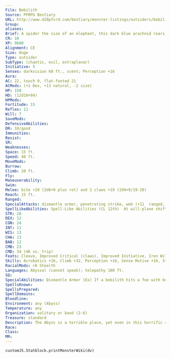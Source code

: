 ```yaml
---
File: Bebilith
Source: PFRPG Bestiary
URL: http://www.d20pfsrd.com/bestiary/monster-listings/outsiders/bebilith
Group: 
aliases: 
Brief: A spider the size of an elephant, this dark blue arachnid rears up on its six hind legs to raise its barbed and razor-edged front claws.
CR: 10
XP: 9600
Alignment: CE
Size: Huge
Type: outsider
SubType: (chaotic, evil, extraplanar)
Initiative: 5
Senses: darkvision 60 ft., scent; Perception +16
Aura: 
AC: 22, touch 9, flat-footed 21
ACMods: (+1 Dex, +13 natural, -2 size)
HP: 150
HD: (12d10+84)
HPMods: 
Fortitude: 15
Reflex: 11
Will: 7
SaveMods: 
DefensiveAbilities: 
DR: 10/good
Immunities: 
Resist: 
SR: 
Weaknesses: 
Space: 15 ft.
Speed: 40 ft.
MoveMods: 
Burrow: 
Climb: 20 ft.
Fly: 
Maneuverability: 
Swim: 
Melee: bite +19 (2d6+9 plus rot) and 2 claws +19 (2d4+9/19-20)
Reach: 15 ft.
Ranged: 
SpecialAttacks: dismantle armor, penetrating strike, web (+11  ranged, DC 23, 12 hp)
SpellLikeAbilities: Spell-Like Abilities (CL 12th)  At will-plane shift (bebilith only)
STR: 28
DEX: 12
CON: 24
INT: 11
WIS: 13
CHA: 13
BAB: 12
CMB: 23
CMD: 34 (46 vs. trip)
Feats: Cleave, Improved Critical (claws), Improved Initiative, Iron Will, Lightning Reflexes, Power Attack
Skills: Acrobatics +16, Climb +32, Perception +16, Sense Motive +16, Stealth +16, Survival +16
RacialMods: +8 Stealth
Languages: Abyssal (cannot speak); telepathy 100 ft.
SQ: 
SpecialAbilities: Dismantle Armor (Ex) If a bebilith hits a foe with both claw attacks, it can attempt to peel away the target's armor and shield as a free action by making a CMB check.  If the bebilith is successful, the target's armor and shield are torn from his body and dismantled, falling to the ground. Armor subjected to this attack loses half its hit points and gains the broken condition if the target fails a DC 25 Reflex save. The save DC is Strength-based.  Penetrating Strike (Su) A bebilith's natural weapons are treated as chaotic and magical for the purposes of penetrating damage reduction. Against creatures with the demon type, its natural weapons are also treated as cold iron and good.  Rot (Su) A bebilith's bite causes a horrible withering and weakening of the flesh, resulting in a hideous melting and foul rotting effect. This catastrophic withering begins on the round the creature is bitten and continues for another 4 rounds thereafter, for 5 rounds of withering in all. Each round the rot persists, the target must succeed on a DC 23 Fortitude save or take 2 points of Constitution damage. If the target makes two consecutive saving throws in a row, the effect is cured. Heal can also halt the rot effect. The save DC is Constitution-based.
SpellsKnown: 
SpellsPrepared: 
SpellDomains: 
Bloodline: 
Environment: any (Abyss)
Temperature: any
Organization: solitary or band (2-6)
Treasure: standard
Description: The Abyss is a terrible place, yet even in this horrific realm there exist predators and wild beasts that prey upon the demonic horde-the bebilith being the most notorious, a creature evolved to hunt and slay demons.  Far more intelligent than its verminous shape would suggest, it is perhaps a blessing that the bebilith is such a focused and devoted hunter of demons, for had these dangerous outsiders more of a mind to conquer and expand empires, their ability to plane shift would make them a menace indeed. Although, as an outsider, the bebilith has no biological need to eat, it does enjoy the sensation of chewing on demonic flesh.
Race: 
Class: 
MR: 
---
```

```dataviewjs
customJS.Statblock.printMonsterWiki(dv)
```
